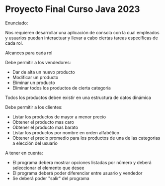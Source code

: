 # Proyecto Final Curso Java 2023

Enunciado:

Nos requieren desarrollar una aplicación de consola con la cual empleados y usuarios puedan interactuar y llevar a cabo ciertas tareas específicas de cada rol.

Alcances para cada rol


Debe permitir a los vendedores:

- Dar de alta un nuevo producto
- Modificar un producto
- Eliminar un producto
- Eliminar todos los productos de cierta categoria
  
Todos los productos deben existir en una estructura de datos dinámica

Debe permitir a los clientes:

- Listar los productos de mayor a menor precio
- Obtener el producto mas caro
- Obtener el producto mas barato
- Listar los productos por nombre en orden alfabético
- Obtener el precio promedio para los productos de una de las categorias a elección del usuario

A tener en cuenta:
- El programa debera mostrar opciones listadas por número y deberá seleccionar el elemento que desee
- El programa deberá poder diferenciar entre usuario y vendedor
- Se deberá poder "salir" del programa
